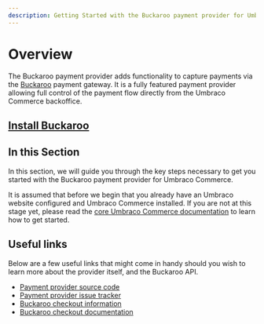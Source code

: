 ```yaml
---
description: Getting Started with the Buckaroo payment provider for Umbraco Commerce.
---
```


# Overview

The Buckaroo payment provider adds functionality to capture payments via the [Buckaroo](https://www.buckaroo.eu/) payment gateway. It is a fully featured payment provider allowing full control of the payment flow directly from the Umbraco Commerce backoffice.

## [Install Buckaroo](../install-payment-providers.md)

## In this Section

In this section, we will guide you through the key steps necessary to get you started with the Buckaroo payment provider for Umbraco Commerce.

It is assumed that before we begin that you already have an Umbraco website configured and Umbraco Commerce installed. If you are not at this stage yet, please read the [core Umbraco Commerce documentation](https://docs.umbraco.com/umbraco-commerce/) to learn how to get started.

## Useful links

Below are a few useful links that might come in handy should you wish to learn more about the provider itself, and the Buckaroo API.

* [Payment provider source code](https://github.com/umbraco/Umbraco.Commerce.PaymentProviders.Buckaroo)
* [Payment provider issue tracker](https://github.com/umbraco/Umbraco.Commerce.PaymentProviders.Buckaroo/issues)
* [Buckaroo checkout information](https://www.buckaroo.eu/large-corporations/solutions/payment-methods)
* [Buckaroo checkout documentation](https://docs.buckaroo.io/docs/payment-methods)
